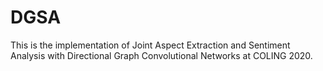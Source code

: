 # DGSA
This is the implementation of Joint Aspect Extraction and Sentiment Analysis with Directional Graph Convolutional Networks at COLING 2020.
